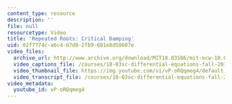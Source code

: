 ```yaml
---
content_type: resource
description: ''
file: null
resourcetype: Video
title: 'Repeated Roots: Critical Damping'
uid: 02f7774c-a6c4-67d8-2fb9-681e8d58607e
video_files:
  archive_url: http://www.archive.org/download/MIT18.03S06/mit-ocw-18.03-lec9-28feb2003-220k_512kb.mp4
  video_captions_file: /courses/18-03sc-differential-equations-fall-2011/7ac8dd4e5dc35aa58dfc1d4272fb3a62_vP-oRQqmeg4.vtt
  video_thumbnail_file: https://img.youtube.com/vi/vP-oRQqmeg4/default.jpg
  video_transcript_file: /courses/18-03sc-differential-equations-fall-2011/7578942048f083ea946f551cf9e46667_vP-oRQqmeg4.pdf
video_metadata:
  youtube_id: vP-oRQqmeg4
---
```

